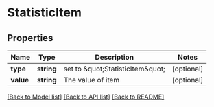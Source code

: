 # StatisticItem

## Properties
Name | Type | Description | Notes
------------ | ------------- | ------------- | -------------
**type** | **string** | set to \&quot;StatisticItem\&quot; | [optional] 
**value** | **string** | The value of item | [optional] 

[[Back to Model list]](../README.md#documentation-for-models) [[Back to API list]](../README.md#documentation-for-api-endpoints) [[Back to README]](../README.md)


